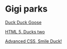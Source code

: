 # Gigi parks


<a href="https://gejoewing.github.io/WD/yay%20html/">Duck Duck Goose</a>

<a href="html5/index.html" target="_blank"> HTML 5, Ducks two</a>

<a href="Advanced CSS/index.html" target="_blank"> Advanced CSS, Smile Duck! </a>
